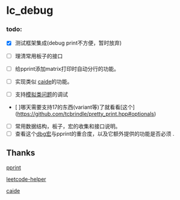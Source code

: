 # lc_debug

### todo: 

- [x] 测试框架集成(debug print不方便，暂时放弃)

- [ ] 理清常用板子的接口

- [ ] 给pprint添加matrix打印时自动分行的功能。

- [ ] 实现类似 [caide](https://github.com/slycelote/caide)的功能。

- [ ] 支持[模拟类问题](https://leetcode.com/problems/dinner-plate-stacks/)的调试

- [ ]哪天需要支持17的东西(variant等)了就看看[这个] (https://github.com/tcbrindle/pretty_print.hpp#optionals)
- [ ] 常用数据结构，板子，宏的收集和接口说明。
- [ ] 查看这个[dbg宏](https://github.com/sharkdp/dbg-macro )与pprint的重合度，以及它额外提供的功能是否必须 .

## Thanks
[pprint](https://louisdx.github.io/cxx-prettyprint/)

[leetcode-helper](https://github.com/luckystone60/leetcode-helper)

[caide](https://github.com/slycelote/caide/issues/50)
